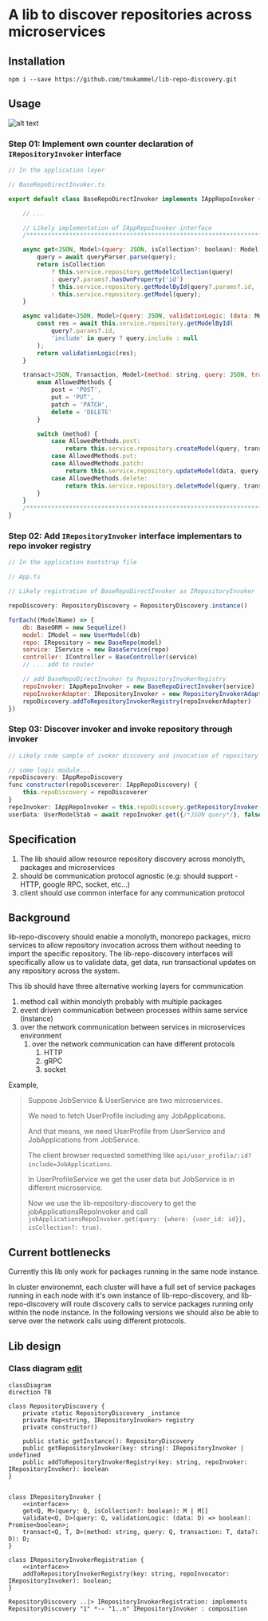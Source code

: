 # A lib to discover repositories across microservices

## Installation

```
npm i --save https://github.com/tmukammel/lib-repo-discovery.git
```

## Usage

![alt text](impl-repo-discovery.jpg)

### Step 01: Implement own counter declaration of `IRepositoryInvoker` interface

```js
// In the application layer

// BaseRepoDirectInvoker.ts

export default class BaseRepoDirectInvoker implements IAppRepoInvoker {

    // ...

    // Likely implementation of IAppRepoInvoker interface
    /************************************************************************************************/

    async get<JSON, Model>(query: JSON, isCollection?: boolean): Model | Model[] {
        query = await queryParser.parse(query);
        return isCollection
            ? this.service.repository.getModelCollection(query)
            : query?.params?.hasOwnProperty('id')
            ? this.service.repository.getModelById(query?.params?.id, 'include' in query ? query.include : null)
            : this.service.repository.getModel(query);
    }

    async validate<JSON, Model>(query: JSON, validationLogic: (data: Model) => boolean): Promise<boolean> {
        const res = await this.service.repository.getModelById(
            query?.params?.id,
            'include' in query ? query.include : null
        );
        return validationLogic(res);
    }

    transact<JSON, Transaction, Model>(method: string, query: JSON, transaction: Transaction, data?: Model): Model {
        enum AllowedMethods {
            post = 'POST',
            put = 'PUT',
            patch = 'PATCH',
            delete = 'DELETE'
        }

        switch (method) {
            case AllowedMethods.post:
                return this.service.repository.createModel(query, transaction);
            case AllowedMethods.put:
            case AllowedMethods.patch:
                return this.service.repository.updateModel(data, query, transaction);
            case AllowedMethods.delete:
                return this.service.repository.deleteModel(query, transaction);
        }
    }
    /************************************************************************************************/
}
```

### Step 02: Add `IRepositoryInvoker` interface implementars to repo invoker registry

```js
// In the application bootstrap file

// App.ts

// Likely registration of BaseRepoDirectInvoker as IRepositoryInvoker

repoDiscovery: RepositoryDiscovery = RepositoryDiscovery.instance()

forEach((ModelName) => {
    db: BaseORM = new Sequelize()
    model: IModel = new UserModel(db)
    repo: IRepository = new BaseRepo(model)
    service: IService = new BaseService(repo)
    controller: IController = BaseController(service)
    // ... add to router

    // add BaseRepoDirectInvoker to RepositoryInvokerRegistry
    repoInvoker: IAppRepoInvoker = new BaseRepoDirectInvoker(service)
    repoInvokerAdapter: IRepositoryInvoker = new RepositoryInvokerAdapter(repoInvoker)
    repoDiscovery.addToRepositoryInvokerRegistry(repoInvokerAdapter)
})
```

### Step 03: Discover invoker and invoke repository through invoker

```js
// Likely code sample of ivoker discovery and invocation of repository

// some logic module...
repoDiscovery: IAppRepoDiscovery
func constructor(repoDiscoverer: IAppRepoDiscovery) {
    this.repoDiscovery = repoDiscoverer
}
repoInvoker: IAppRepoInvoker = this.repoDiscovery.getRepositoryInvoker("Users")
userData: UserModelStab = await repoInvoker.get({/*JSON query*/}, false)
```

## Specification

1. The lib should allow resource repository discovery across monolyth, packages and microservices
2. should be communication protocol agnostic (e.g: should support - HTTP, google RPC, socket, etc...)
3. client should use common interface for any communication protocol

## Background

lib-repo-discovery should enable a monolyth, monorepo packages, micro services to allow repository invocation across them without needing to import the specific repository. The lib-repo-discovery interfaces will specifically allow us to validate data, get data, run transactional updates on any repository across the system.

This lib should have three alternative working layers for communication

1. method call within monolyth probably with multiple packages
2. event driven communication between processes within same service (instance)
3. over the network communication between services in microservices environment
   1. over the network communication can have different protocols
      1. HTTP
      2. gRPC
      3. socket


Example,
> Suppose JobService & UserService are two microservices.
> 
> We need to fetch UserProfile including any JobApplications.
> 
> And that means, we need UserProfile from UserService and JobApplications from JobService.
> 
>  The client browser requested something like `api/user_profile/:id?include=JobApplications`. 
> 
> In UserProfileService we get the user data but JobService is in different microservice.
> 
> Now we use the lib-repository-discovery to get the jobApplicationsRepoInvoker and call `jobApplicationsRepoInvoker.get(query: {where: {user_id: id}}, isCollection?: true)`.

## Current bottlenecks

Currently this lib only work for packages running in the same node instance.

In cluster environemnt, each cluster will have a full set of service packages running in each node with it's own instance of lib-repo-discovery, and lib-repo-discovery will route discovery calls to service packages running only within the node instance. In the following versions we should also be able to serve over the network calls using different protocols.

## Lib design

### Class diagram [edit](https://mermaid.live/edit#pako:eNqdVF1vmzAU_SuWn5KJoFAIKW5GpS17iLRIW5enjmlyjUOsgs2MiUbT_PddPvKlsE5aJBSufe45595rs8NMxRwTzFJaFHNBE02zSMZCc2aEkmj1IZKRbHbRA89VIYzS1VwUTG25rtAukgh-uRZbajgqDDWC9SJ_Cgm7knEgNAf8kuazwmghEwstTlkLuVXPXIdI80TAfnWpwhRQ6ZIBdDCs_TWb5VMK0p2DhJtFpzcYkj5DF1kAv1IfPPOKoNYdUFzbQ6-olDFfC8njCzYaxyt1BX_oajnntaDCXHWAPg0QflIq5RSq3NelHobRY6ebxWwmpOF6TRkPw3YJypt9tdAyHPwqoXSCIBDFR5Wm7Zjvjyqgt4S6lt9_tJlbmooYel6nz8_Tuw1I_qwSwQgaQEQJmg_R-_CM7YtWmSj4rFsJ71peo6ksKGtsrRrqjJuNik-NOUkdsKBFanAtdF8rwXPXteVvTema3hh9o0H_MzFGAfr2zA7u-u6Dbb-G_zBMkMjylGdcmqKfJMJOhNG70ah-s20JQc_BIHBjsmYRSLGFM64zKmK49k1HImw2IBJhAq9wnmmZmgiDdYDS0qhvlWSYwIXjFtaqTDaYrGlaQFTm9dnoPhvH1ZzKR6WyQ0oL-hTXlo4Y3oTL7uNT_zV5mOzwb0xGru_a3sQLxm7g3jjT8Xhi4QoT59a33Ukw9saB43qB4033Fn5ptBx7Mgn8wPennuv5wY3r7_8AL-O0Yg)

```mermaid
classDiagram
direction TB

class RepositoryDiscovery {
    private static RepositoryDiscovery _instance
	private Map<string, IRepositoryInvoker> registry
    private constructor()

    public static getInstance(): RepositoryDiscovery
    public getRepositoryInvoker(key: string): IRepositoryInvoker | undefined
    public addToRepositoryInvokerRegistry(key: string, repoInvoker: IRepositoryInvoker): boolean
}


class IRepositoryInvoker {
    <<interface>>
    get<Q, M>(query: Q, isCollection?: boolean): M | M[]
    validate<Q, D>(query: Q, validationLogic: (data: D) => boolean): Promise<boolean>;
    transact<Q, T, D>(method: string, query: Q, transaction: T, data?: D): D;
}

class IRepositoryInvokerRegistration {
    <<interface>>
    addToRepositoryInvokerRegistry(key: string, repoInvocator: IRepositoryInvoker): boolean;
}

RepositoryDiscovery ..|> IRepositoryInvokerRegistration: implements
RepositoryDiscovery "1" *-- "1..n" IRepositoryInvoker : composition
```
